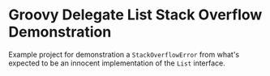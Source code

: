 # Groovy Delegate List Stack Overflow Demonstration

Example project for demonstration a `StackOverflowError` from what's expected to be an innocent
implementation of the `List` interface.
